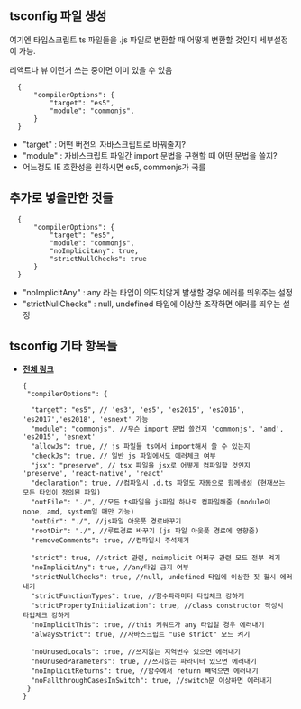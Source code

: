 ## tsconfig 파일 생성

여기엔 타입스크립트 ts 파일들을 .js 파일로 변환할 때 어떻게 변환할 것인지 세부설정이 가능. 

리액트나 뷰 이런거 쓰는 중이면 이미 있을 수 있음


      {
          "compilerOptions": {
              "target": "es5",
              "module": "commonjs",
          }
      }
      
      
- "target" : 어떤 버전의 자바스크립트로 바꿔줄지?
- "module" : 자바스크립트 파일간 import 문법을 구현할 때 어떤 문법을 쓸지?
- 어느정도 IE 호환성을 원하시면 es5, commonjs가 국룰


## 추가로 넣을만한 것들

      {
          "compilerOptions": {
              "target": "es5",
              "module": "commonjs",
              "noImplicitAny": true,
              "strictNullChecks": true
          }
      }


- "noImplicitAny" : any 라는 타입이 의도치않게 발생할 경우 에러를 띄워주는 설정
- "strictNullChecks" : null, undefined 타입에 이상한 조작하면 에러를 띄우는 설정



## tsconfig 기타 항목들 

  - **[전체 링크](https://www.typescriptlang.org/tsconfig)**


        {
         "compilerOptions": {

          "target": "es5", // 'es3', 'es5', 'es2015', 'es2016', 'es2017','es2018', 'esnext' 가능
          "module": "commonjs", //무슨 import 문법 쓸건지 'commonjs', 'amd', 'es2015', 'esnext'
          "allowJs": true, // js 파일들 ts에서 import해서 쓸 수 있는지 
          "checkJs": true, // 일반 js 파일에서도 에러체크 여부 
          "jsx": "preserve", // tsx 파일을 jsx로 어떻게 컴파일할 것인지 'preserve', 'react-native', 'react'
          "declaration": true, //컴파일시 .d.ts 파일도 자동으로 함께생성 (현재쓰는 모든 타입이 정의된 파일)
          "outFile": "./", //모든 ts파일을 js파일 하나로 컴파일해줌 (module이 none, amd, system일 때만 가능)
          "outDir": "./", //js파일 아웃풋 경로바꾸기
          "rootDir": "./", //루트경로 바꾸기 (js 파일 아웃풋 경로에 영향줌)
          "removeComments": true, //컴파일시 주석제거 

          "strict": true, //strict 관련, noimplicit 어쩌구 관련 모드 전부 켜기
          "noImplicitAny": true, //any타입 금지 여부
          "strictNullChecks": true, //null, undefined 타입에 이상한 짓 할시 에러내기 
          "strictFunctionTypes": true, //함수파라미터 타입체크 강하게 
          "strictPropertyInitialization": true, //class constructor 작성시 타입체크 강하게
          "noImplicitThis": true, //this 키워드가 any 타입일 경우 에러내기
          "alwaysStrict": true, //자바스크립트 "use strict" 모드 켜기

          "noUnusedLocals": true, //쓰지않는 지역변수 있으면 에러내기
          "noUnusedParameters": true, //쓰지않는 파라미터 있으면 에러내기
          "noImplicitReturns": true, //함수에서 return 빼먹으면 에러내기 
          "noFallthroughCasesInSwitch": true, //switch문 이상하면 에러내기 
         }
        }





